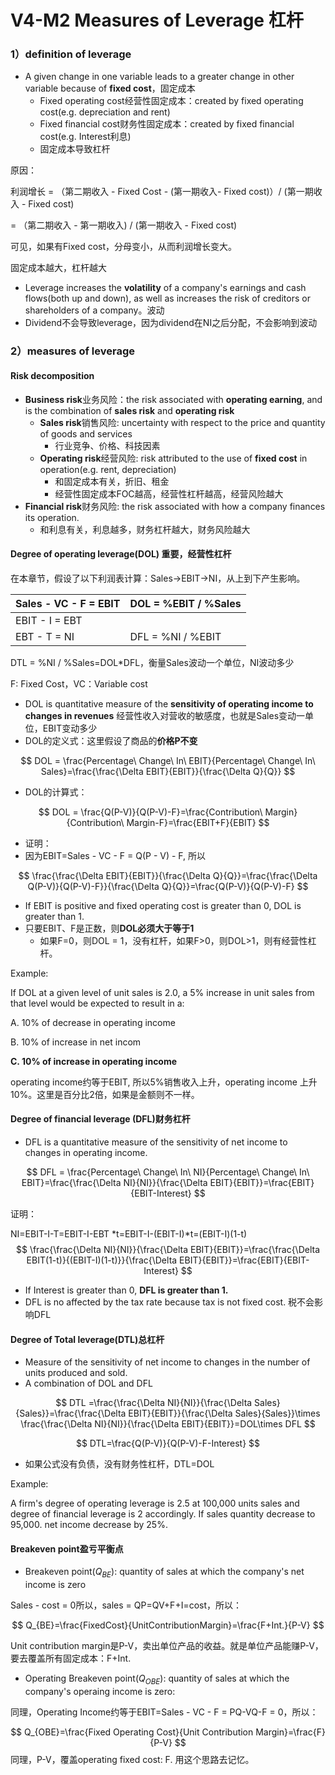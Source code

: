# V4-M2 Measures of Leverage 杠杆	

### 1）definition of leverage

- A given change in one variable leads to a greater change in other variable because of **fixed cost**，固定成本
  - Fixed operating cost经营性固定成本：created by fixed operating cost(e.g. depreciation and rent)
  - Fixed financial cost财务性固定成本：created by fixed financial cost(e.g. Interest利息)
  - 固定成本导致杠杆

原因：

利润增长 = （第二期收入 - Fixed Cost - (第一期收入- Fixed cost)）/ (第一期收入 - Fixed cost)

= （第二期收入  - 第一期收入) / (第一期收入 - Fixed cost)

可见，如果有Fixed cost，分母变小，从而利润增长变大。

固定成本越大，杠杆越大

- Leverage increases the **volatility** of a company's earnings and cash flows(both up and down), as well as increases the risk of creditors or shareholders of a company。波动
- Dividend不会导致leverage，因为dividend在NI之后分配，不会影响到波动

### 2）measures of leverage

#### Risk decomposition

- **Business risk**业务风险：the risk associated with **operating earning**, and is the combination of **sales risk** and **operating risk**
  - **Sales risk**销售风险: uncertainty with respect to the price and quantity of goods and services
    - 行业竞争、价格、科技因素
  - **Operating risk**经营风险: risk attributed to the use of **fixed cost** in operation(e.g. rent, depreciation)
    - 和固定成本有关，折旧、租金
    - 经营性固定成本FOC越高，经营性杠杆越高，经营风险越大
- **Financial risk**财务风险: the risk associated with how a company finances its operation.
  - 和利息有关，利息越多，财务杠杆越大，财务风险越大

#### Degree of operating leverage(DOL) 重要，经营性杠杆

在本章节，假设了以下利润表计算：Sales->EBIT->NI，从上到下产生影响。

| Sales - VC - F = EBIT | DOL = %EBIT / %Sales |
| --------------------- | -------------------- |
| EBIT - I = EBT        |                      |
| EBT - T = NI          | DFL = %NI / %EBIT    |

DTL = %NI / %Sales=DOL\*DFL，衡量Sales波动一个单位，NI波动多少

F: Fixed Cost，VC：Variable cost

- DOL is quantitative measure of the **sensitivity of operating income to changes in revenues** 经营性收入对营收的敏感度，也就是Sales变动一单位，EBIT变动多少
- DOL的定义式：这里假设了商品的**价格P不变**

$$
DOL = \frac{Percentage\ Change\ In\ EBIT}{Percentage\ Change\ In\ Sales}=\frac{\frac{\Delta EBIT}{EBIT}}{\frac{\Delta Q}{Q}}
$$

- DOL的计算式：

$$
DOL = \frac{Q(P-V)}{Q(P-V)-F}=\frac{Contribution\ Margin}{Contribution\ Margin-F}=\frac{EBIT+F}{EBIT}
$$

- 证明：
- 因为EBIT=Sales - VC - F = Q(P - V) - F, 所以

$$
\frac{\frac{\Delta EBIT}{EBIT}}{\frac{\Delta Q}{Q}}=\frac{\frac{\Delta Q(P-V)}{Q(P-V)-F}}{\frac{\Delta Q}{Q}}=\frac{Q(P-V)}{Q(P-V)-F}
$$



- If EBIT is positive and fixed operating cost is greater than 0, DOL is greater than 1.
- 只要EBIT、F是正数，则**DOL必须大于等于1**
  - 如果F=0，则DOL = 1，没有杠杆，如果F>0，则DOL>1，则有经营性杠杆。

Example:

If DOL at a given level of unit sales is 2.0, a 5% increase in unit sales from that level would be expected to result in a:

A. 10% of decrease in operating income

B. 10% of increase in net incom

**C. 10% of increase in operating income**

operating income约等于EBIT, 所以5%销售收入上升，operating income 上升10%。这里是百分比2倍，如果是金额则不一样。

#### Degree of financial leverage (DFL)财务杠杆

- DFL is a quantitative measure of the sensitivity of net income to changes in operating income.

$$
DFL = \frac{Percentage\ Change\ In\ NI}{Percentage\ Change\ In\ EBIT}=\frac{\frac{\Delta NI}{NI}}{\frac{\Delta EBIT}{EBIT}}=\frac{EBIT}{EBIT-Interest}
$$

证明：

NI=EBIT-I-T=EBIT-I-EBT \*t=EBIT-I-(EBIT-I)\*t=(EBIT-I)(1-t)
$$
\frac{\frac{\Delta NI}{NI}}{\frac{\Delta EBIT}{EBIT}}=\frac{\frac{\Delta EBIT(1-t)}{(EBIT-I)(1-t)}}{\frac{\Delta EBIT}{EBIT}}=\frac{EBIT}{EBIT-Interest}
$$

- If Interest is greater than 0, **DFL is greater than 1.**
- DFL is no affected by the tax rate because tax is not fixed cost. 税不会影响DFL

#### Degree of Total leverage(DTL)总杠杆

- Measure of the sensitivity of net income to changes in the number of units produced and sold.
- A combination of DOL and DFL

$$
DTL =\frac{\frac{\Delta NI}{NI}}{\frac{\Delta Sales}{Sales}}=\frac{\frac{\Delta EBIT}{EBIT}}{\frac{\Delta Sales}{Sales}}\times \frac{\frac{\Delta NI}{NI}}{\frac{\Delta EBIT}{EBIT}}=DOL\times DFL
$$

$$
DTL=\frac{Q(P-V)}{Q(P-V)-F-Interest}
$$

- 如果公式没有负债，没有财务性杠杆，DTL=DOL

Example:

A firm's degree of operating leverage is 2.5 at 100,000 units sales and degree of financial leverage is 2 accordingly. If sales quantity decrease to 95,000. net income decrease by 25%.

#### Breakeven point盈亏平衡点

- Breakeven point($Q_{BE}$): quantity of sales at which the company's net income is zero

Sales - cost = 0所以，sales = QP=QV+F+I=cost，所以：


$$
Q_{BE}=\frac{FixedCost}{UnitContributionMargin}=\frac{F+Int.}{P-V}
$$

Unit contribution margin是P-V，卖出单位产品的收益。就是单位产品能赚P-V，要去覆盖所有固定成本：F+Int.

- Operating Breakeven point($Q_{OBE}$): quantity of sales at which the company's operaing income is zero:

同理，Operating Income约等于EBIT=Sales - VC - F = PQ-VQ-F = 0，所以：


$$
Q_{OBE}=\frac{Fixed Operating Cost}{Unit Contribution Margin}=\frac{F}{P-V}
$$
同理，P-V，覆盖operating fixed cost: F. 用这个思路去记忆。
